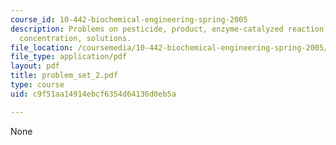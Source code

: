 ```yaml
---
course_id: 10-442-biochemical-engineering-spring-2005
description: Problems on pesticide, product, enzyme-catalyzed reaction, substrate
  concentration, solutions.
file_location: /coursemedia/10-442-biochemical-engineering-spring-2005/c9f51aa14914ebcf6354d64136d0eb5a_problem_set_2.pdf
file_type: application/pdf
layout: pdf
title: problem_set_2.pdf
type: course
uid: c9f51aa14914ebcf6354d64136d0eb5a

---
```

None